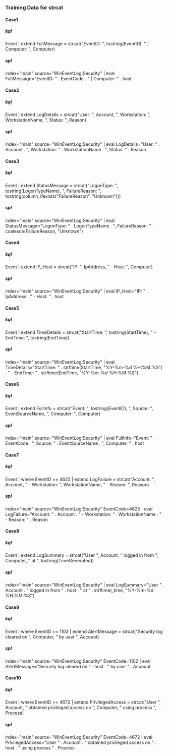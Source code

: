 ### Training Data for strcat

#### Case1

##### kql

Event 
| extend FullMessage = strcat("EventID: ", tostring(EventID), " | Computer: ", Computer)

##### spl

index="main" source="WinEventLog:Security" 
| eval FullMessage="EventID: " . EventCode . " | Computer: " . host

#### Case2

##### kql

Event 
| extend LogDetails = strcat("User: ", Account, ", Workstation: ", WorkstationName, ", Status: ", Reason)

##### spl

index="main" source="WinEventLog:Security" 
| eval LogDetails="User: " . Account . ", Workstation: " . WorkstationName . ", Status: " . Reason

#### Case3

##### kql

Event 
| extend StatusMessage = strcat("LogonType: ", tostring(LogonTypeName), ", FailureReason: ", tostring(column_ifexists("FailureReason", "Unknown")))

##### spl

index="main" source="WinEventLog:Security" 
| eval StatusMessage="LogonType: " . LogonTypeName . ", FailureReason: " . coalesce(FailureReason, "Unknown")

#### Case4

##### kql

Event 
| extend IP_Host = strcat("IP: ", IpAddress, " - Host: ", Computer)

##### spl

index="main" source="WinEventLog:Security" 
| eval IP_Host="IP: " . IpAddress . " - Host: " . host

#### Case5

##### kql

Event 
| extend TimeDetails = strcat("StartTime: ", tostring(StartTime), " - EndTime: ", tostring(EndTime))

##### spl

index="main" source="WinEventLog:Security" 
| eval TimeDetails="StartTime: " . strftime(StartTime, "%Y-%m-%d %H:%M:%S") . " - EndTime: " . strftime(EndTime, "%Y-%m-%d %H:%M:%S")

#### Case6

##### kql

Event 
| extend FullInfo = strcat("Event: ", tostring(EventID), ", Source: ", EventSourceName, ", Computer: ", Computer)

##### spl

index="main" source="WinEventLog:Security" 
| eval FullInfo="Event: " . EventCode . ", Source: " . EventSourceName . ", Computer: " . host

#### Case7

##### kql

Event 
| where EventID == 4625 
| extend LogFailure = strcat("Account: ", Account, " - Workstation: ", WorkstationName, " - Reason: ", Reason)

##### spl

index="main" source="WinEventLog:Security" EventCode=4625 
| eval LogFailure="Account: " . Account . " - Workstation: " . WorkstationName . " - Reason: " . Reason

#### Case8

##### kql

Event 
| extend LogSummary = strcat("User ", Account, " logged in from ", Computer, " at ", tostring(TimeGenerated))

##### spl

index="main" source="WinEventLog:Security" 
| eval LogSummary="User " . Account . " logged in from " . host . " at " . strftime(_time, "%Y-%m-%d %H:%M:%S")

#### Case9

##### kql

Event 
| where EventID == 1102 
| extend AlertMessage = strcat("Security log cleared on ", Computer, " by user ", Account)

##### spl

index="main" source="WinEventLog:Security" EventCode=1102 
| eval AlertMessage="Security log cleared on " . host . " by user " . Account

#### Case10

##### kql

Event 
| where EventID == 4672 
| extend PrivilegedAccess = strcat("User ", Account, " obtained privileged access on ", Computer, " using process ", Process)

##### spl

index="main" source="WinEventLog:Security" EventCode=4672 
| eval PrivilegedAccess="User " . Account . " obtained privileged access on " . host . " using process " . Process

